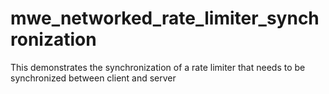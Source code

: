 # mwe_networked_rate_limiter_synchronization
This demonstrates the synchronization of a rate limiter that needs to be synchronized between client and server

